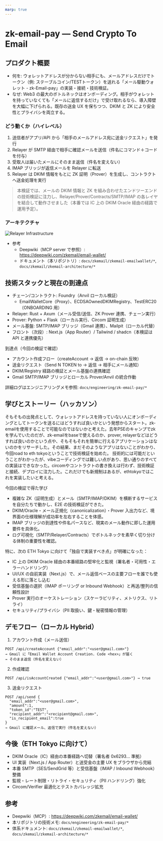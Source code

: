 ```yaml
---
marp: true
---
```


# zk-email-pay — Send Crypto To Email

## プロダクト概要

- 何を: ウォレットアドレスが分からない相手にも、メールアドレスだけでトークン（例: ステーブルコイン/TESTトークン）を送れる「メール駆動ウォレット - zk-Email-pay」の実装・接続・技術検証。
- なぜ: Web3 の最大のボトルネックはオンボーディング。相手がウォレットを持っていなくても「メールに返信するだけ」で受け取れるなら、導入障壁を大幅に下げられる。既存の送金 UX を保ちつつ、DKIM と ZK により安全性とプライバシを両立する。

### どう動くか（ハイレベル）
1. 送信者がアプリ/API から「相手のメールアドレス宛に送金リクエスト」を発行
2. Relayer が SMTP 経由で相手に確認メールを送信（件名にコマンド＋コードを付与）
3. 受取人は届いたメールにそのまま返信（件名を変えない）
4. IMAP ブリッジが返信メールを Relayer に転送
5. Relayer は DKIM 情報をもとに ZK 証明（Prover）を生成し、コントラクトへ送金処理を実行

> 本検証では、メールの DKIM 情報と ZK を組み合わせたエンドツーエンドの技術検証に注力し、Relayer/Prover/Contracts/SMTP/IMAP の各レイヤを結合して動作させました（本番では IC 上の DKIM Oracle 経由の経路で運用予定）。

### アーキテクチャ

![Relayer Infrastructure](../../../vendor/email-wallet/docs/images/RelayerInfra.png)

- 参考
  - Deepwiki（MCP server で参照）: https://deepwiki.com/zkemail/email-wallet/
  - ドキュメント（本リポジトリ）: `docs/zkemail/zkemail-emailwallet/*`, `docs/zkemail/zkemail-architecture/*`

## 技術スタックと現在の到達点

- チェーン/コントラクト: Foundry（Anvil ローカル検証）
  - EmailWalletCore（Proxy）、ECDSAOwnedDKIMRegistry、TestERC20（ONBOARDING 用）
- Relayer: Rust + Axum（メール受信/送信、ZK Prover 連携、チェーン実行）
- Prover: Python + Flask（ローカル実行、Circom 証明生成）
- メール基盤: SMTP/IMAP ブリッジ（Gmail 連携）、Mailpit（ローカル代替）
- フロント（次段）: Next.js（App Router）/ Tailwind / shadcn（本検証は API と連携優先）

到達点（今回の検証で確認）
- アカウント作成フロー（createAccount → 返信 → on-chain 反映）
- 送金リクエスト（Send N TOKEN to <email> → 返信 → 相手にメール通知）
- DKIM/Registry 経路の検証とメール基盤の連携確認
- Gmail SMTP/IMAP ブリッジとローカル Prover/Anvil の統合作動

詳細ログはエンジニアリングメモ参照: `docs/engineering/zk-email-pay/*`

## 学びとストーリー（ハッカソン）

そもそもの出発点として、ウォレットアドレスを持っていない人にオンボーディングとしてトークンを送るにはどうすれば良いかという発想からスタート。zk-emailを使用することで可能なのではないかと考えた。去年PSEのキャンプでzkを学んでいたのだが、zk-emailをbaseで使えるのか、prover, relayerなどはどうすれば良いのかという点や、そもそもそれを簡単に行えるアプリケーションはないのかをリサーチした。その結果、まだそのようなアプリはないことがわかり、今回road to eth tokyoということで技術検証を始めた。 技術的には可能だということがわかったが、vibeコーディングでは難しい点があり、思い通りのすべての実装はできなかった。circomやコントラクトの書き換えは行わず、技術検証と接続、デプロイに注力した。これだけでも新規制はあるが、ethtokyoではこれを実装したいと考える。

今回の検証で得た学び
- 複雑な ZK（証明生成）とメール（SMTP/IMAP/DKIM）を横断するサービスを自分たちで動かし、E2E の技術検証ができた。
- DKIM/Oracle・メール正規化（canonicalization）・Prover 入出力など、境界面の仕様理解が成功率を左右することを体感。
- IMAP ブリッジの到達性や件名パースなど、現実のメール動作に即した運用要件を具体化。
- ログ可視化（SMTP/Relayer/Contracts）でボトルネックを素早く切り分ける体制の重要性を確認。

特に、次の ETH Tokyo に向けて「独自で実装すべき点」が明確になった：
- IC 上の DKIM Oracle 経由の本番経路の堅牢化と監視（署名者・可用性・エラーハンドリング）
- UI/UX の自前実装（Next.js）で、メール返信ベースの主要フローを誰でも使える形に落とし込む
- 受信基盤の選択（IMAP ポーリング or Inbound Webhook）と再送/整列の信頼性設計
- Prover 実行のオーケストレーション（スケーラビリティ、メトリクス、リトライ）
- セキュリティ/プライバシ（PII 取扱い、鍵・秘密情報の管理）

## デモフロー（ローカル Hybrid）

1) アカウント作成（メール送信）
```
POST /api/createAccount {"email_addr":"<user@gmail.com>"}
→ Gmail に「Email Wallet Account Creation. Code <hex>」が届く
→ そのまま返信（件名を変えない）
```

2) 作成確認
```
POST /api/isAccountCreated {"email_addr":"<user@gmail.com>"} → true
```

3) 送金リクエスト
```
POST /api/send {
  "email_addr":"<user@gmail.com>",
  "amount":1,
  "token_id":"TEST",
  "recipient_addr":"<recipient@gmail.com>",
  "is_recipient_email":true
}
→ Gmail に確認メール、返信で実行（件名を変えない）
```

## 今後（ETH Tokyo に向けて）

- DKIM Oracle（IC）経由の本番経路へ切替（署名者 0x6293… 準拠）
- UI 実装（Next.js / App Router）と送受金の主要 UX をブラウザから完結
- 本番 SMTP（SES/SendGrid 等）と受信基盤（IMAP / Inbound Webhook）整備
- 監視・レート制限・リトライ・セキュリティ（PII ハンドリング）強化
- Circom/Verifier 最適化とテストカバレッジ拡充

## 参考

- Deepwiki（MCP）: https://deepwiki.com/zkemail/email-wallet/
- 本リポジトリの技術メモ: `docs/engineering/zk-email-pay/*`
- 体系ドキュメント: `docs/zkemail/zkemail-emailwallet/*`, `docs/zkemail/zkemail-architecture/*`
